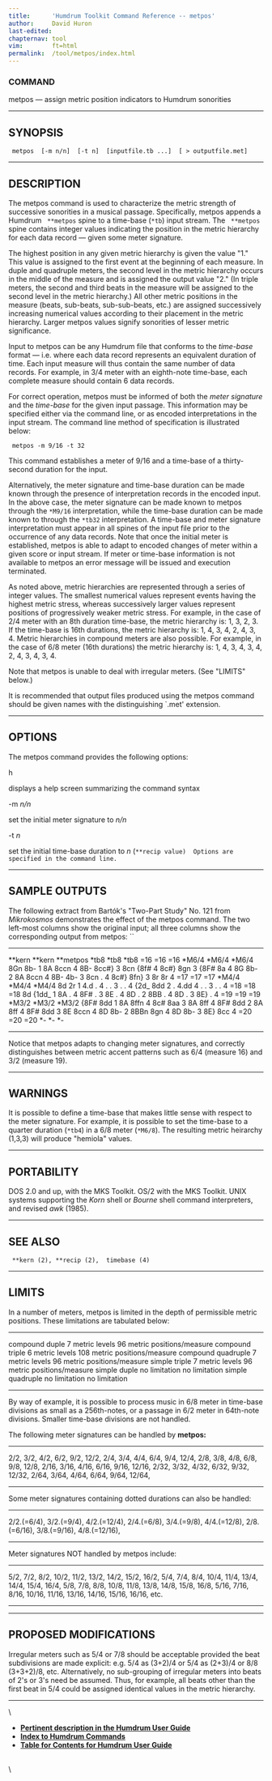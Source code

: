 ```yaml
---
title:		'Humdrum Toolkit Command Reference -- metpos'
author:		David Huron
last-edited:	
chapternav:	tool
vim:		ft=html
permalink:	/tool/metpos/index.html
---
```


### COMMAND

<span class="tool">metpos</span> &mdash; assign metric position indicators to Humdrum sonorities

------------------------------------------------------------------------

## SYNOPSIS ##

` metpos  [-m n/n]  [-t n]  [inputfile.tb ...]  [ > outputfile.met]`

------------------------------------------------------------------------

## DESCRIPTION ##

The <span class="tool">metpos</span> command is used to characterize the metric strength of
successive sonorities in a musical passage. Specifically, <span class="tool">metpos</span>
appends a Humdrum ` **metpos` spine to a time-base (`*tb`) input stream.
The ` **metpos` spine contains integer values indicating the position in
the metric hierarchy for each data record &mdash; given some meter
signature.

The highest position in any given metric hierarchy is given the value
\"1.\" This value is assigned to the first event at the beginning of
each measure. In duple and quadruple meters, the second level in the
metric hierarchy occurs in the middle of the measure and is assigned the
output value \"2.\" (In triple meters, the second and third beats in the
measure will be assigned to the second level in the metric hierarchy.)
All other metric positions in the measure (beats, sub-beats,
sub-sub-beats, etc.) are assigned successively increasing numerical
values according to their placement in the metric hierarchy. Larger
<span class="rep">metpos</span> values signify sonorities of lesser metric significance.

Input to <span class="tool">metpos</span> can be any Humdrum file that conforms to the
*time-base* format &mdash; i.e. where each data record represents an
equivalent duration of time. Each input measure will thus contain the
same number of data records. For example, in 3/4 meter with an
eighth-note time-base, each complete measure should contain 6 data
records.

For correct operation, <span class="tool">metpos</span> must be informed of both the *meter
signature* and the *time-base* for the given input passage. This
information may be specified either via the command line, or as encoded
interpretations in the input stream. The command line method of
specification is illustrated below:

` metpos -m 9/16 -t 32`

This command establishes a meter of 9/16 and a time-base of a
thirty-second duration for the input.

Alternatively, the meter signature and time-base duration can be made
known through the presence of interpretation records in the encoded
input. In the above case, the meter signature can be made known to
<span class="tool">metpos</span> through the `*M9/16` interpretation, while the time-base
duration can be made known to through the `*tb32` interpretation. A
time-base and meter signature interpretation must appear in all spines
of the input file prior to the occurrence of any data records. Note that
once the initial meter is established, <span class="tool">metpos</span> is able to adapt to
encoded changes of meter within a given score or input stream. If meter
or time-base information is not available to <span class="tool">metpos</span> an error message
will be issued and execution terminated.

As noted above, metric hierarchies are represented through a series of
integer values. The smallest numerical values represent events having
the highest metric stress, whereas successively larger values represent
positions of progressively weaker metric stress. For example, in the
case of 2/4 meter with an 8th duration time-base, the metric hierarchy
is: 1, 3, 2, 3. If the time-base is 16th durations, the metric hierarchy
is: 1, 4, 3, 4, 2, 4, 3, 4. Metric hierarchies in compound meters are
also possible. For example, in the case of 6/8 meter (16th durations)
the metric hierarchy is: 1, 4, 3, 4, 3, 4, 2, 4, 3, 4, 3, 4.

Note that <span class="tool">metpos</span> is unable to deal with irregular meters. (See
\"LIMITS\" below.)

It is recommended that output files produced using the <span class="tool">metpos</span>
command should be given names with the distinguishing \`.met\'
extension.

------------------------------------------------------------------------

## OPTIONS ##

The <span class="tool">metpos</span> command provides the following options:

<span class="option">h</span>

displays a help screen summarizing the command syntax

-m *n/n*

set the initial meter signature to *n/n*

-t *n*

set the initial time-base duration to *n*
(`**recip value)  Options are specified in the command line. `

------------------------------------------------------------------------

## SAMPLE OUTPUTS ##

The following extract from Bartók's \"Two-Part Study\" No. 121 from
*Mikrokosmos* demonstrates the effect of the <span class="tool">metpos</span> command. The two
left-most columns show the original input; all three columns show the
corresponding output from <span class="tool">metpos</span>: ``

---------- ---------- ------------
\*\*kern   \*\*kern   \*\*metpos
\*tb8      \*tb8      \*tb8
=16        =16        =16
\*M6/4     \*M6/4     \*M6/4
8Gn        8b-        1
8A         8ccn       4
8B-        8cc\#}     3
8cn        {8f\#      4
8c\#}      8gn        3
{8F\#      8a         4
8G         8b-        2
8A         8ccn       4
8B-        4b-        3
8cn        .          4
8c\#}      8fn}       3
8r         8r         4
=17        =17        =17
\*M4/4     \*M4/4     \*M4/4
8d         2r         1
4.d        .          4
.          .          3
.          .          4
{2d\_      8dd        2
.          4.dd       4
.          .          3
.          .          4
=18        =18        =18
8d         {1dd\_     1
8A         .          4
8F\#       .          3
8E         .          4
8D         .          2
8BB        .          4
8D         .          3
8E}        .          4
=19        =19        =19
\*M3/2     \*M3/2     \*M3/2
{8F\#      8dd        1
8A         8ffn       4
8c\#       8aa        3
8A         8ff        4
8F\#       8dd        2
8A         8ff        4
8F\#       8dd        3
8E         8ccn       4
8D         8b-        2
8BBn       8gn        4
8D         8b-        3
8E}        8cc        4
=20        =20        =20
\*-        \*-        \*-
---------- ---------- ------------

Notice that <span class="tool">metpos</span> adapts to changing meter signatures, and
correctly distinguishes between metric accent patterns such as 6/4
(measure 16) and 3/2 (measure 19).

------------------------------------------------------------------------

## WARNINGS ##

It is possible to define a time-base that makes little sense with
respect to the meter signature. For example, it is possible to set the
time-base to a quarter duration (`*tb4`) in a 6/8 meter (`*M6/8`). The
resulting metric heirarchy (1,3,3) will produce \"hemiola\" values.

------------------------------------------------------------------------

## PORTABILITY ##

DOS 2.0 and up, with the MKS Toolkit. OS/2 with the MKS Toolkit. UNIX
systems supporting the *Korn* shell or *Bourne* shell command
interpreters, and revised *awk* (1985).

------------------------------------------------------------------------

## SEE ALSO ##

` **kern (2), **recip (2),  timebase (4)`

------------------------------------------------------------------------

## LIMITS ##

In a number of meters, <span class="tool">metpos</span> is limited in the depth of permissible
metric positions. These limitations are tabulated below:

-------------------- ----------------- ------------------------------
compound duple       7 metric levels   96 metric positions/measure
compound triple      6 metric levels   108 metric positions/measure
compound quadruple   7 metric levels   96 metric positions/measure
simple triple        7 metric levels   96 metric positions/measure
simple duple         no limitation     no limitation
simple quadruple     no limitation     no limitation
-------------------- ----------------- ------------------------------

By way of example, it is possible to process music in 6/8 meter in
time-base divisions as small as a 256th-notes, or a passage in 6/2 meter
in 64th-note divisions. Smaller time-base divisions are not handled.

The following meter signatures can be handled by **metpos:**

------- ------- ------- ------- ------- --------
2/2,    3/2,    4/2,    6/2,    9/2,    12/2,
2/4,    3/4,    4/4,    6/4,    9/4,    12/4,
2/8,    3/8,    4/8,    6/8,    9/8,    12/8,
2/16,   3/16,   4/16,   6/16,   9/16,   12/16,
2/32,   3/32,   4/32,   6/32,   9/32,   12/32,
2/64,   3/64,   4/64,   6/64,   9/64,   12/64,
------- ------- ------- ------- ------- --------

Some meter signatures containing dotted durations can also be handled:

-------------- -------------- ---------------
2/2.(=6/4),    3/2.(=9/4),    4/2.(=12/4),
2/4.(=6/8),    3/4.(=9/8),    4/4.(=12/8),
2/8.(=6/16),   3/8.(=9/16),   4/8.(=12/16),
-------------- -------------- ---------------

Meter signatures NOT handled by <span class="tool">metpos</span> include:

------- ------- ------- -------- -------- -------- -------- -------- --------
5/2,    7/2,    8/2,    10/2,    11/2,    13/2,    14/2,    15/2,    16/2,
5/4,    7/4,    8/4,    10/4,    11/4,    13/4,    14/4,    15/4,    16/4,
5/8,    7/8,    8/8,    10/8,    11/8,    13/8,    14/8,    15/8,    16/8,
5/16,   7/16,   8/16,   10/16,   11/16,   13/16,   14/16,   15/16,   16/16,
etc.                                                                 
------- ------- ------- -------- -------- -------- -------- -------- --------

------------------------------------------------------------------------

## PROPOSED MODIFICATIONS ##

Irregular meters such as 5/4 or 7/8 should be acceptable provided the
beat subdivisions are made explicit: e.g. 5/4 as (3+2)/4 or 5/4 as
(2+3)/4 or 8/8 (3+3+2)/8, etc. Alternatively, no sub-grouping of
irregular meters into beats of 2\'s or 3\'s need be assumed. Thus, for
example, all beats other than the first beat in 5/4 could be assigned
identical values in the metric hierarchy.

------------------------------------------------------------------------

\

-   [**Pertinent description in the Humdrum User
    Guide**](../guide23.html#The_metpos_Command)
-   [**Index to Humdrum Commands**](../commands.toc.html)
-   [**Table for Contents for Humdrum User Guide**](../guide.toc.html)

\
\
